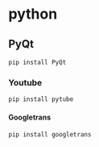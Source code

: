 # python

## PyQt
```
pip install PyQt
```
### Youtube
```
pip install pytube
```

#### Googletrans
```
pip install googletrans
```
